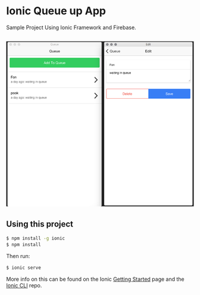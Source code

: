 Ionic Queue up App
=====================
Sample Project Using Ionic Framework and Firebase. 

![sample](sample1.png)
------------------

## Using this project

```bash
$ npm install -g ionic
$ npm install 
```

Then run:

```bash
$ ionic serve
```

More info on this can be found on the Ionic [Getting Started](http://ionicframework.com/getting-started) page and the [Ionic CLI](https://github.com/driftyco/ionic-cli) repo.
